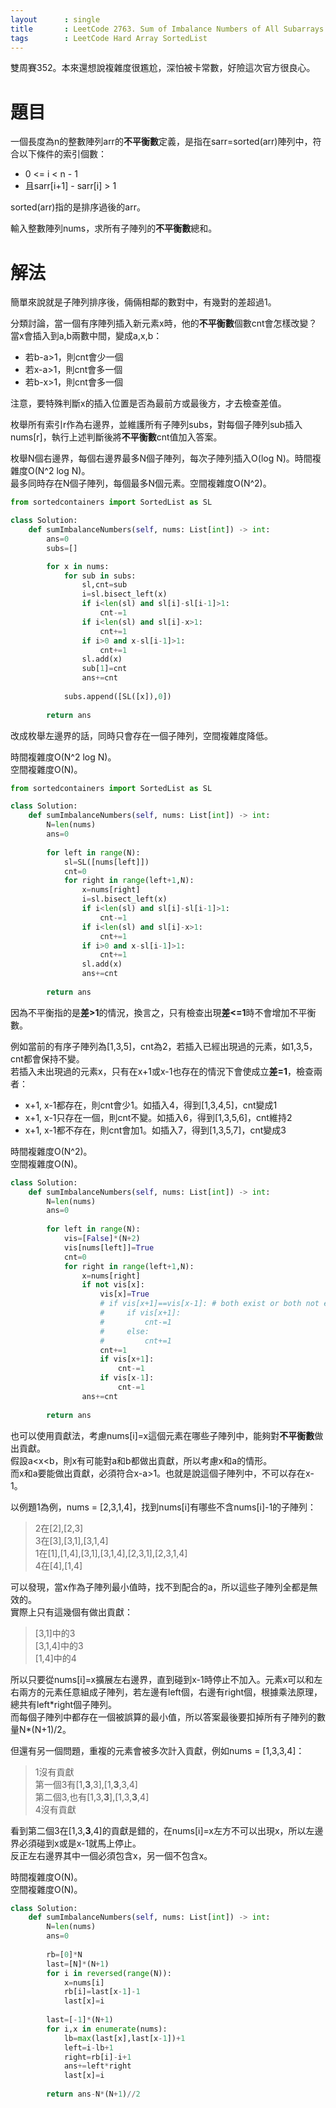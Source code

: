 ```yaml
--- 
layout      : single
title       : LeetCode 2763. Sum of Imbalance Numbers of All Subarrays
tags        : LeetCode Hard Array SortedList
---
```

雙周賽352。本來還想說複雜度很尷尬，深怕被卡常數，好險這次官方很良心。  

# 題目
一個長度為n的整數陣列arr的**不平衡數**定義，是指在sarr=sorted(arr)陣列中，符合以下條件的索引個數：  
- 0 <= i < n - 1  
- 且sarr[i+1] - sarr[i] > 1  

sorted(arr)指的是排序過後的arr。  

輸入整數陣列nums，求所有子陣列的**不平衡數**總和。  

# 解法
簡單來說就是子陣列排序後，倆倆相鄰的數對中，有幾對的差超過1。  

分類討論，當一個有序陣列插入新元素x時，他的**不平衡數**個數cnt會怎樣改變？  
當x會插入到a,b兩數中間，變成a,x,b：  
- 若b-a>1，則cnt會少一個  
- 若x-a>1，則cnt會多一個  
- 若b-x>1，則cnt會多一個  

注意，要特殊判斷x的插入位置是否為最前方或最後方，才去檢查差值。  

枚舉所有索引r作為右邊界，並維護所有子陣列subs，對每個子陣列sub插入nums[r]，執行上述判斷後將**不平衡數**cnt值加入答案。  

枚舉N個右邊界，每個右邊界最多N個子陣列，每次子陣列插入O(log N)。時間複雜度O(N^2 log N)。  
最多同時存在N個子陣列，每個最多N個元素。空間複雜度O(N^2)。  

```python
from sortedcontainers import SortedList as SL

class Solution:
    def sumImbalanceNumbers(self, nums: List[int]) -> int:
        ans=0
        subs=[]

        for x in nums:
            for sub in subs:
                sl,cnt=sub
                i=sl.bisect_left(x)
                if i<len(sl) and sl[i]-sl[i-1]>1:
                    cnt-=1
                if i<len(sl) and sl[i]-x>1:
                    cnt+=1
                if i>0 and x-sl[i-1]>1:
                    cnt+=1
                sl.add(x)
                sub[1]=cnt
                ans+=cnt
                
            subs.append([SL([x]),0])
            
        return ans
```

改成枚舉左邊界的話，同時只會存在一個子陣列，空間複雜度降低。  

時間複雜度O(N^2 log N)。  
空間複雜度O(N)。  

```python
from sortedcontainers import SortedList as SL

class Solution:
    def sumImbalanceNumbers(self, nums: List[int]) -> int:
        N=len(nums)
        ans=0
        
        for left in range(N):
            sl=SL([nums[left]])
            cnt=0
            for right in range(left+1,N):
                x=nums[right]
                i=sl.bisect_left(x)
                if i<len(sl) and sl[i]-sl[i-1]>1:
                    cnt-=1
                if i<len(sl) and sl[i]-x>1:
                    cnt+=1
                if i>0 and x-sl[i-1]>1:
                    cnt+=1
                sl.add(x)
                ans+=cnt
            
        return ans
```

因為不平衡指的是**差>1**的情況，換言之，只有檢查出現**差<=1**時不會增加不平衡數。  

例如當前的有序子陣列為[1,3,5]，cnt為2，若插入已經出現過的元素，如1,3,5，cnt都會保持不變。  
若插入未出現過的元素x，只有在x+1或x-1也存在的情況下會使成立**差=1**，檢查兩者：  
- x+1, x-1都存在，則cnt會少1。如插入4，得到[1,3,4,5]，cnt變成1  
- x+1, x-1只存在一個，則cnt不變。如插入6，得到[1,3,5,6]，cnt維持2  
- x+1, x-1都不存在，則cnt會加1。如插入7，得到[1,3,5,7]，cnt變成3  

時間複雜度O(N^2)。  
空間複雜度O(N)。  

```python
class Solution:
    def sumImbalanceNumbers(self, nums: List[int]) -> int:
        N=len(nums)
        ans=0
        
        for left in range(N):
            vis=[False]*(N+2)
            vis[nums[left]]=True
            cnt=0
            for right in range(left+1,N):
                x=nums[right]
                if not vis[x]:
                    vis[x]=True
                    # if vis[x+1]==vis[x-1]: # both exist or both not exist
                    #     if vis[x+1]:
                    #         cnt-=1
                    #     else:
                    #         cnt+=1
                    cnt+=1
                    if vis[x+1]:
                        cnt-=1
                    if vis[x-1]:
                        cnt-=1
                ans+=cnt
                
        return ans
```

也可以使用貢獻法，考慮nums[i]=x這個元素在哪些子陣列中，能夠對**不平衡數**做出貢獻。  
假設a<x<b，則x有可能對a和b都做出貢獻，所以考慮x和a的情形。  
而x和a要能做出貢獻，必須符合x-a>1。也就是說這個子陣列中，不可以存在x-1。  

以例題1為例，nums = [2,3,1,4]，找到nums[i]有哪些不含nums[i]-1的子陣列：  
> 2在[2],[2,3]  
> 3在[3],[3,1],[3,1,4]  
> 1在[1],[1,4],[3,1],[3,1,4],[2,3,1],[2,3,1,4]  
> 4在[4],[1,4]  

可以發現，當x作為子陣列最小值時，找不到配合的a，所以這些子陣列全都是無效的。  
實際上只有這幾個有做出貢獻：  
> [3,1]中的3  
> [3,1,4]中的3  
> [1,4]中的4  

所以只要從nums[i]=x擴展左右邊界，直到碰到x-1時停止不加入。元素x可以和左右兩方的元素任意組成子陣列，若左邊有left個，右邊有right個，根據乘法原理，總共有left\*right個子陣列。  
而每個子陣列中都存在一個被誤算的最小值，所以答案最後要扣掉所有子陣列的數量N\*(N+1)/2。  

但還有另一個問題，重複的元素會被多次計入貢獻，例如nums = [1,3,3,4]：  
> 1沒有貢獻  
> 第一個3有[1,**3**,3],[1,**3**,3,4]  
> 第二個3,也有[1,3,**3**],[1,3,**3**,4]  
> 4沒有貢獻  

看到第二個3在[1,3,**3**,4]的貢獻是錯的，在nums[i]=x左方不可以出現x，所以左邊界必須碰到x或是x-1就馬上停止。  
反正左右邊界其中一個必須包含x，另一個不包含x。  

時間複雜度O(N)。  
空間複雜度O(N)。  

```python
class Solution:
    def sumImbalanceNumbers(self, nums: List[int]) -> int:
        N=len(nums)
        ans=0
        
        rb=[0]*N
        last=[N]*(N+1)
        for i in reversed(range(N)):
            x=nums[i]
            rb[i]=last[x-1]-1
            last[x]=i
            
        last=[-1]*(N+1)
        for i,x in enumerate(nums):
            lb=max(last[x],last[x-1])+1
            left=i-lb+1
            right=rb[i]-i+1
            ans+=left*right
            last[x]=i
            
        return ans-N*(N+1)//2
```